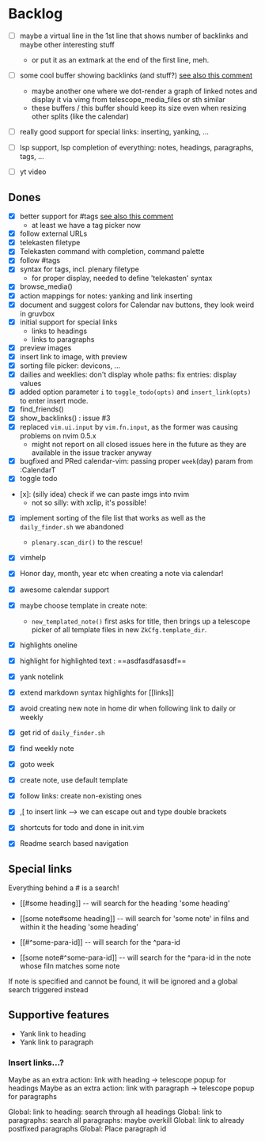 # Backlog

- [ ] maybe a virtual line in the 1st line that shows number of backlinks and maybe other interesting stuff
    - or put it as an extmark at the end of the first line, meh.
- [ ] some cool buffer showing backlinks (and stuff?) [see also this comment](https://github.com/renerocksai/telekasten.nvim/discussions/23#discussioncomment-1754511)
    - maybe another one where we dot-render a graph of linked notes and 
      display it via vimg from telescope_media_files or sth similar
    - these buffers / this buffer should keep its size even when resizing other
      splits (like the calendar)
- [ ] really good support for special links: inserting, yanking, ...
- [ ] lsp support, lsp completion of everything: notes, headings, paragraphs, tags, ...

- [ ] yt video

## Dones
- [x] better support for #tags [see also this comment](https://github.com/renerocksai/telekasten.nvim/discussions/23#discussioncomment-1754511)
    - at least we have a tag picker now
- [x] follow external URLs
- [x] telekasten filetype
- [x] Telekasten command with completion, command palette
- [x] follow #tags
- [x] syntax for tags, incl. plenary filetype
    - for proper display, needed to define 'telekasten' syntax
- [x] browse_media()
- [x] action mappings for notes: yanking and link inserting
- [x] document and suggest colors for Calendar nav buttons, they look weird in gruvbox
- [x] initial support for special links
  - links to headings
  - links to paragraphs
- [x] preview images
- [x] insert link to image, with preview
- [x] sorting file picker: devicons, ...
- [x] dailies and weeklies: don't display whole paths: fix entries: display values
- [x] added option parameter `i` to `toggle_todo(opts)` and `insert_link(opts)` to enter insert mode.
- [x] find_friends()
- [x] show_backlinks() : issue #3
- [x] replaced `vim.ui.input` by `vim.fn.input`, as the former was causing problems on nvim 0.5.x
  - might not report on all closed issues here in the future as they are available in the issue tracker anyway
- [x] bugfixed and PRed calendar-vim: passing proper `week`(day) param from :CalendarT
- [x] toggle todo
- [x]: (silly idea) check if we can paste imgs into nvim
  - not so silly: with xclip, it's possible!
- [x] implement sorting of the file list that works as well as the `daily_finder.sh` we abandoned
    - `plenary.scan_dir()` to the rescue!
- [x] vimhelp
- [x] Honor day, month, year etc when creating a note via calendar!
- [x] awesome calendar support
- [x] maybe choose template in create note:
    - `new_templated_note()` first asks for title, then brings up a telescope picker of all template files in new `ZkCfg.template_dir`.
- [x] highlights oneline
- [x] highlight for highlighted text : ==asdfasdfasasdf==
- [x] yank notelink
- [x] extend markdown syntax highlights for [[links]]
- [x] avoid creating new note in home dir when following link to daily or weekly
- [x] get rid of `daily_finder.sh`
- [x] find weekly note
- [x] goto week
- [x] create note, use default template
- [x] follow links: create non-existing ones 
- [x] ,[ to insert link --> we can escape out and type double brackets
- [x] shortcuts for todo and done in init.vim
- [x] Readme search based navigation


## Special links

Everything behind a # is a search!

- [[#some heading]] -- will search for the heading 'some heading' 

- [[some note#some heading]] -- will search for 'some note' in filns and within it the heading 'some heading' 

- [[#^some-para-id]] -- will search for the ^para-id
- [[some note#^some-para-id]] -- will search for the ^para-id in the note whose filn matches some note

If note is specified and cannot be found, it will be ignored and a global search triggered instead

## Supportive features

- Yank link to heading
- Yank link to paragraph

### Insert links...?
Maybe as an extra action: link with heading -> telescope popup for headings
Maybe as an extra action: link with paragraph -> telescope popup for paragraphs

Global: link to heading: search through all headings
Global: link to paragraphs: search all paragraphs: maybe overkill
Global: link to already postfixed paragraphs
Global: Place paragraph id


